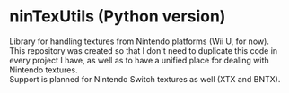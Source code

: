 # ninTexUtils (Python version)
Library for handling textures from Nintendo platforms (Wii U, for now).  
This repository was created so that I don't need to duplicate this code in every project I have, as well as to have a unified place for dealing with Nintendo textures.  
Support is planned for Nintendo Switch textures as well (XTX and BNTX).  
